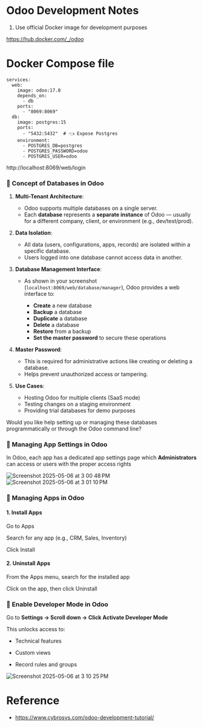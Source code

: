 # Odoo Development Notes

1. Use official Docker image for development purposes

https://hub.docker.com/_/odoo

# Docker Compose file

```
services:
  web:
    image: odoo:17.0
    depends_on:
      - db
    ports:
      - "8069:8069"
  db:
    image: postgres:15
    ports:
      - "5432:5432"  # 👈 Expose Postgres
    environment:
      - POSTGRES_DB=postgres
      - POSTGRES_PASSWORD=odoo
      - POSTGRES_USER=odoo

```

http://localhost:8069/web/login


### 🔹 Concept of Databases in Odoo

1. **Multi-Tenant Architecture**:

   * Odoo supports multiple databases on a single server.
   * Each **database** represents a **separate instance** of Odoo — usually for a different company, client, or environment (e.g., dev/test/prod).

2. **Data Isolation**:

   * All data (users, configurations, apps, records) are isolated within a specific database.
   * Users logged into one database cannot access data in another.

3. **Database Management Interface**:

   * As shown in your screenshot (`localhost:8069/web/database/manager`), Odoo provides a web interface to:

     * **Create** a new database
     * **Backup** a database
     * **Duplicate** a database
     * **Delete** a database
     * **Restore** from a backup
     * **Set the master password** to secure these operations

4. **Master Password**:

   * This is required for administrative actions like creating or deleting a database.
   * Helps prevent unauthorized access or tampering.

5. **Use Cases**:

   * Hosting Odoo for multiple clients (SaaS mode)
   * Testing changes on a staging environment
   * Providing trial databases for demo purposes

Would you like help setting up or managing these databases programmatically or through the Odoo command line?

### 🔹 Managing App Settings in Odoo

In Odoo, each app has a dedicated app settings page which **Administrators** can access or users with the proper access rights

![Screenshot 2025-05-06 at 3 00 48 PM](https://github.com/user-attachments/assets/ea22ce8f-5332-46d5-87f1-b58d076d8f14)
![Screenshot 2025-05-06 at 3 01 10 PM](https://github.com/user-attachments/assets/7176bdf0-e994-4f67-adf9-eb41ab9ca297)

### 🧩 Managing Apps in Odoo

#### 1. Install Apps

Go to Apps

Search for any app (e.g., CRM, Sales, Inventory)

Click Install

#### 2. Uninstall Apps

From the Apps menu, search for the installed app

Click on the app, then click Uninstall

### 🔹 Enable Developer Mode in Odoo

Go to **Settings → Scroll down → Click Activate Developer Mode**

This unlocks access to:

- Technical features

- Custom views

- Record rules and groups

![Screenshot 2025-05-06 at 3 10 25 PM](https://github.com/user-attachments/assets/b9a1e6b6-4186-46eb-a288-165001d76ae3)



# Reference

- https://www.cybrosys.com/odoo-development-tutorial/
